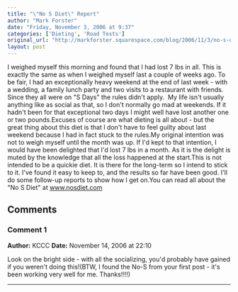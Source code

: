 ```yaml
---
title: "\"No S Diet\" Report"
author: "Mark Forster"
date: "Friday, November 3, 2006 at 9:37"
categories: ['Dieting', 'Road Tests']
original_url: "http://markforster.squarespace.com/blog/2006/11/3/no-s-diet-report.html"
layout: post
---
```


I weighed myself this morning and found that I had lost 7 lbs in all. This is exactly the same as when I weighed myself last a couple of weeks ago. To be fair, I had an exceptionally heavy weekend at the end of last week - with a wedding, a family lunch party and two visits to a restaurant with friends. Since they all were on "S Days" the rules didn't apply.  My life isn't usually anything like as social as that, so I don't normally go mad at weekends. If it hadn't been for that exceptional two days I might well have lost another one or two pounds.Excuses of course are what dieting is all about - but the great thing about this diet is that I don't have to feel guilty about last weekend because I had in fact stuck to the rules.My original intention was not to weigh myself until the month was up. If I'd kept to that intention, I would have been delighted that I'd lost 7 lbs in a month. As it is the delight is muted by the knowledge that all the loss happened at the start.This is not intended to be a quickie diet. It is there for the long-term so I intend to stick to it. I've found it easy to keep to, and the results so far have been good. I'll do some follow-up reports to show how I get on.You can read all about the "No S Diet" at www.nosdiet.com

## Comments

### Comment 1
**Author:** KCCC
**Date:** November 14, 2006 at 22:10

Look on the bright side - with all the socializing, you'd probably have gained if you weren't doing this!(BTW, I found the No-S from your first post - it's been working very well for me. Thanks!!!!)

---
